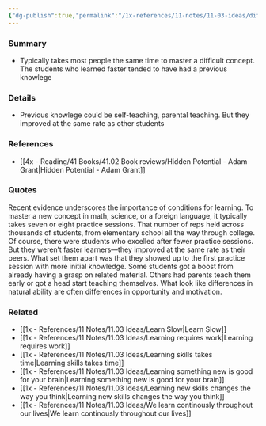 ```yaml
---
{"dg-publish":true,"permalink":"/1x-references/11-notes/11-03-ideas/differences-in-learning-speed-are-often-just-differences-of-opportunity/","title":"Differences in learning speed are often just differences of opportunity","created":"2024-05-12T16:39:23.491+03:00","updated":"2024-05-12T16:41:57.420+03:00"}
---
```



### Summary
- Typically takes most people the same time to master a difficult concept. The students who learned faster tended to have had a previous knowlege

### Details
- Previous knowlege could be self-teaching, parental teaching. But they improved at the same rate as other students

### References
- [[4x - Reading/41 Books/41.02 Book reviews/Hidden Potential - Adam Grant\|Hidden Potential - Adam Grant]]

### Quotes
Recent evidence underscores the importance of conditions for learning.
To master a new concept in math, science, or a foreign language, it typically takes seven or eight practice sessions. That number of reps held across thousands of students, from elementary school all the way through college. Of course, there were students who excelled after fewer practice sessions. But they weren’t faster learners—they improved at the same rate as their peers. What set them apart was that they showed up to the first practice session with more initial knowledge. Some students got a boost from already having a grasp on related material. Others had parents teach them early or got a head start teaching themselves. What look like differences in natural ability are often differences in opportunity and motivation.


### Related
- [[1x - References/11 Notes/11.03 Ideas/Learn Slow\|Learn Slow]]
- [[1x - References/11 Notes/11.03 Ideas/Learning requires work\|Learning requires work]]
- [[1x - References/11 Notes/11.03 Ideas/Learning skills takes time\|Learning skills takes time]]
- [[1x - References/11 Notes/11.03 Ideas/Learning something new is good for your brain\|Learning something new is good for your brain]]
- [[1x - References/11 Notes/11.03 Ideas/Learning new skills changes the way you think\|Learning new skills changes the way you think]]
- [[1x - References/11 Notes/11.03 Ideas/We learn continously throughout our lives\|We learn continously throughout our lives]]
